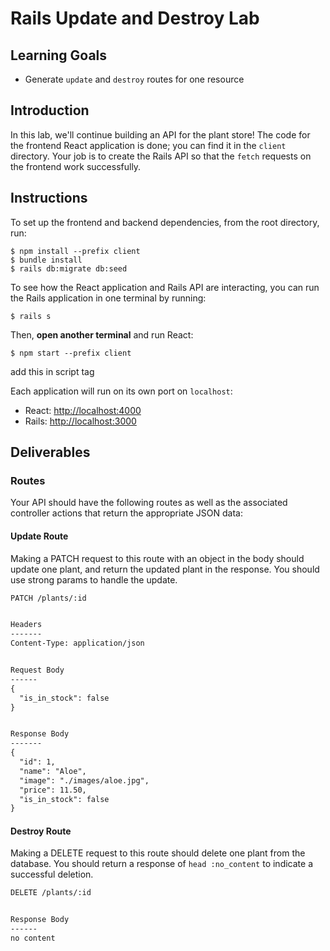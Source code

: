 # Rails Update and Destroy Lab

## Learning Goals

- Generate `update` and `destroy` routes for one resource

## Introduction

In this lab, we'll continue building an API for the plant store! The code for
the frontend React application is done; you can find it in the `client`
directory. Your job is to create the Rails API so that the `fetch` requests on
the frontend work successfully.

## Instructions

To set up the frontend and backend dependencies, from the root directory, run:

```console
$ npm install --prefix client
$ bundle install
$ rails db:migrate db:seed
```

To see how the React application and Rails API are interacting, you can run the
Rails application in one terminal by running:

```console
$ rails s
```

Then, **open another terminal** and run React:

```console
$ npm start --prefix client
```
add this in script tag

Each application will run on its own port on `localhost`:

- React: [http://localhost:4000](http://localhost:4000)
- Rails: [http://localhost:3000](http://localhost:3000)

## Deliverables

### Routes

Your API should have the following routes as well as the associated controller
actions that return the appropriate JSON data:

#### Update Route

Making a PATCH request to this route with an object in the body should update one
plant, and return the updated plant in the response. You should use strong
params to handle the update.

```txt
PATCH /plants/:id


Headers
-------
Content-Type: application/json


Request Body
------
{
  "is_in_stock": false
}


Response Body
-------
{
  "id": 1,
  "name": "Aloe",
  "image": "./images/aloe.jpg",
  "price": 11.50,
  "is_in_stock": false
}
```

#### Destroy Route

Making a DELETE request to this route should delete one plant from the database.
You should return a response of `head :no_content` to indicate a successful
deletion.

```txt
DELETE /plants/:id


Response Body
------
no content
```
